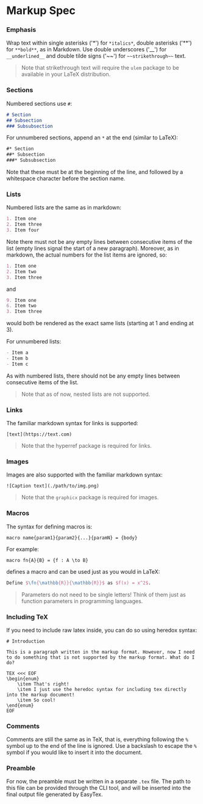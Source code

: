 # Markup Spec

### Emphasis

Wrap text within single asterisks ('\*') for `*italics*`, double asterisks ('\*\*') for `**bold**`, as in Markdown. Use double underscores ('\_\_') for `__underlined__` and double tilde signs ('~~') for `~~strikethrough~~` text.

> Note that strikethrough text will require the `ulem` package to be available in your LaTeX distribution.

### Sections

Numbered sections use `#`:
```markdown
# Section
## Subsection
### Subsubsection
```

For unnumbered sections, append an `*` at the end (similar to LaTeX):
```markdown
#* Section
##* Subsection
###* Subsubsection
```

Note that these must be at the beginning of the line, and followed by a whitespace character before the section name.

### Lists

Numbered lists are the same as in markdown:
```markdown
1. Item one
2. Item three
3. Item four
```

Note there must not be any empty lines between consecutive items of the list (empty lines signal the start of a new paragraph). Moreover, as in markdown, the actual numbers for the list items are ignored, so:
```markdown
1. Item one
2. Item two
3. Item three
```
and
```markdown
9. Item one
6. Item two
3. Item three
```
would both be rendered as the exact same lists (starting at 1 and ending at 3).

For unnumbered lists:
```markdown
- Item a
- Item b
- Item c
```

As with numbered lists, there should not be any empty lines between consecutive items of the list.

> Note that as of now, nested lists are not supported.

### Links

The familiar markdown syntax for links is supported:
```
[text](https://text.com)
```

> Note that the hyperref package is required for links.

### Images

Images are also supported with the familiar markdown syntax:
```
![Caption text](./path/to/img.png)
```

> Note that the `graphicx` package is required for images.

### Macros

The syntax for defining macros is:
```
macro name{param1}{param2}{...}{paramN} = {body}
```

For example:
```
macro fn{A}{B} = {f : A \to B}
```
defines a macro and can be used just as you would in LaTeX:
```latex
Define $\fn{\mathbb{R}}{\mathbb{R}}$ as $f(x) = x^2$.
```

> Parameters do not need to be single letters! Think of them just as function parameters in programming languages.

<!--
Besides `macro`, you may also wish to use `mathmacro` for defining macros in the same manner. The difference is that with `mathmacros`, the program will ensure that they are always placed inside a math environment. For example:
```
macro fun{A}{B} = {f : A \to B}
mathmacro map{A}{B} = {f : A \to B}
```

Using `\fun{A}{B}` outside a math environment will throw an error since the command `\to` can only be used inside math environments. However, if you use `\map{A}{B}` outside a math environment, the program will automatically insert math delimiters around it to ensure that it renders properly and no errors are thrown.
-->

<!--
### `@` delimiter shorthand

If you need to insert a single "token" into a math environment, you would need to put delimiters around it everytime. For example:
```
We say that $f$ is continuous at $c$ if the limit of $f$ as $x$ approaches $c$ is equal to $f(c)$.
```
However, you can instead use the shorthand `@` syntax that will wrap everything following the `@` symbol until the next whitespace character inside `$`, so that the above can be written as:
```
We say that @f is continuous at @c if the limit of @f as @x approaches @c is equal to @f(c).
```
-->

### Including TeX

If you need to include raw latex inside, you can do so using heredox syntax:
```
# Introduction

This is a paragraph written in the markup format. However, now I need to do something that is not supported by the markup format. What do I do?

TEX <<< EOF
\begin{enum}
    \item That's right!
    \item I just use the heredoc syntax for including tex directly into the markup document!
    \item So cool!
\end{enum}
EOF
```

### Comments

Comments are still the same as in TeX, that is, everything following the `%` symbol up to the end of the line is ignored. Use a backslash to escape the `%` symbol if you would like to insert it into the document.

### Preamble

<!--
Currently, preambles need to be written in a separate file and then included into the document using `\preamble{./path/to/preamble.tex}` This is a special reserved command and can be placed anywhere in the document. The program will read the preamble file and include it into the rendered document appropriately.
-->

For now, the preamble must be written in a separate `.tex` file. The path to this file can be provided through the CLI tool, and will be inserted into the final output file generated by EasyTex.
